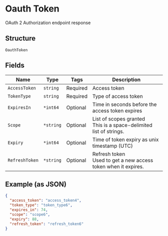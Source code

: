 
# Oauth Token

OAuth 2 Authorization endpoint response

## Structure

`OauthToken`

## Fields

| Name | Type | Tags | Description |
|  --- | --- | --- | --- |
| `AccessToken` | `string` | Required | Access token |
| `TokenType` | `string` | Required | Type of access token |
| `ExpiresIn` | `*int64` | Optional | Time in seconds before the access token expires |
| `Scope` | `*string` | Optional | List of scopes granted<br>This is a space-delimited list of strings. |
| `Expiry` | `*int64` | Optional | Time of token expiry as unix timestamp (UTC) |
| `RefreshToken` | `*string` | Optional | Refresh token<br>Used to get a new access token when it expires. |

## Example (as JSON)

```json
{
  "access_token": "access_token4",
  "token_type": "token_type6",
  "expires_in": 74,
  "scope": "scope6",
  "expiry": 88,
  "refresh_token": "refresh_token6"
}
```

